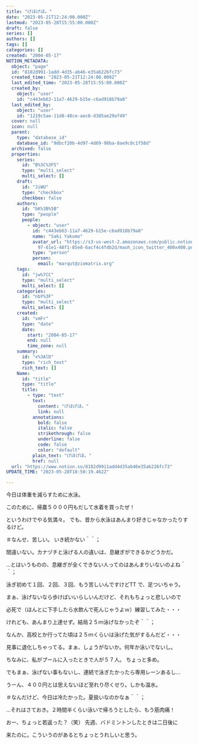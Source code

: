 ```yaml
---
title: "げほげほ。"
date: "2023-05-21T12:24:00.000Z"
lastmod: "2023-05-28T15:55:00.000Z"
draft: false
series: []
authors: []
tags: []
categories: []
created: "2004-05-17"
NOTION_METADATA:
  object: "page"
  id: "8182d991-1add-4d35-ab46-e35ab226fc73"
  created_time: "2023-05-21T12:24:00.000Z"
  last_edited_time: "2023-05-28T15:55:00.000Z"
  created_by:
    object: "user"
    id: "c443eb63-11a7-4629-b15e-c6ad918b79a0"
  last_edited_by:
    object: "user"
    id: "1219c5ae-11d8-48ce-aec6-d385ae29af49"
  cover: null
  icon: null
  parent:
    type: "database_id"
    database_id: "9dbcf20b-4d97-4d69-98ba-8ae9c8c1f58d"
  archived: false
  properties:
    series:
      id: "B%3C%3FS"
      type: "multi_select"
      multi_select: []
    draft:
      id: "JiWU"
      type: "checkbox"
      checkbox: false
    authors:
      id: "bK%3B%5B"
      type: "people"
      people:
        - object: "user"
          id: "c443eb63-11a7-4629-b15e-c6ad918b79a0"
          name: "Saki Yakumo"
          avatar_url: "https://s3-us-west-2.amazonaws.com/public.notion-static.com/3ad1c4\
            97-61e1-48f1-85e8-6acf4c4fdb2d/maoh_icon_twitter_400x400.png"
          type: "person"
          person:
            email: "marqut@ziomatrix.org"
    tags:
      id: "jw%7CC"
      type: "multi_select"
      multi_select: []
    categories:
      id: "nbY%3F"
      type: "multi_select"
      multi_select: []
    created:
      id: "vmFr"
      type: "date"
      date:
        start: "2004-05-17"
        end: null
        time_zone: null
    summary:
      id: "x%3AlD"
      type: "rich_text"
      rich_text: []
    Name:
      id: "title"
      type: "title"
      title:
        - type: "text"
          text:
            content: "げほげほ。"
            link: null
          annotations:
            bold: false
            italic: false
            strikethrough: false
            underline: false
            code: false
            color: "default"
          plain_text: "げほげほ。"
          href: null
  url: "https://www.notion.so/8182d9911add4d35ab46e35ab226fc73"
UPDATE_TIME: "2023-05-28T18:50:19.462Z"

---
```

<link rel="stylesheet" href="https://cdn.jsdelivr.net/npm/katex@0.16.2/dist/katex.min.css" integrity="sha384-bYdxxUwYipFNohQlHt0bjN/LCpueqWz13HufFEV1SUatKs1cm4L6fFgCi1jT643X" crossorigin="anonymous">


今日は体重を減らすために水泳。


このために、帰農５０００円もだして水着を買ったぜ！


というわけでやる気満々。 でも、昔から水泳はあんまり好きじゃなかったりするけど。


＃なんせ、苦しい。 いき続かない＾＾；


間違いない。カナヅチと泳げる人の違いは、息継ぎができるかどうかだ。


…とはいうものの、息継ぎが全くできない人ってのはあんまりいないのよね＾＾；


泳ぎ初めて１回、２回、３回、もう苦しいんですけどTT で、足ついちゃう。


まぁ、泳げないなら歩けばいいらしいんだけど、それもちょっと悲しいので


必死で（ほんとに下手したら水飲んで死んじゃうよｗ）練習してみた・・・


けれども、あんまり上達せず。結局２５ｍ泳げなかったぞ＾＾；


なんか、高校とか行ってた頃は２５ｍくらいは泳げた気がするんだど・・・


見事に退化しちゃってる。まぁ、しょうがないか。何年か泳いでないし。


ちなみに、私がプールに入ったときで人が５７人。 ちょっと多め。


でもまぁ、泳げない事もないし、連続で泳ぎたかったら専用レーンあるし…


うーん、４００円とは思えないほど至れり尽くせり。しかも温水。


＃なんだけど、今日は冷たかった。夏扱いなのかなぁ＾＾；


…それはさておき。２時間半くらい泳いで帰ろうとしたら、もう筋肉痛！


おー、ちょっと若返った？（笑） 先週、バドミントンしたときは二日後に


来たのに。こういうのがあるとちょっとうれしいと思う。

